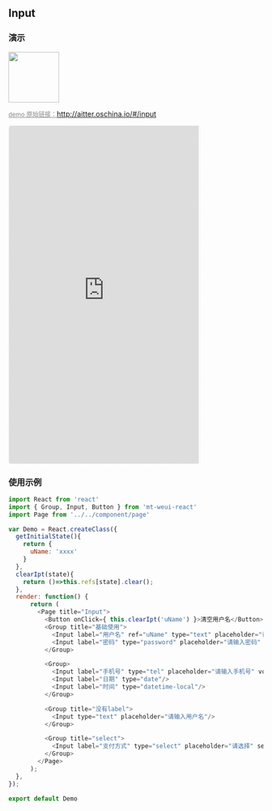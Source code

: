 ## Input

### 演示

<img width="100" src="http://qr.topscan.com/api.php?text=http://aitter.oschina.io/#/input"/>

<a href="http://aitter.oschina.io/#/input" target="_blank" style="font-size:12px;color:#888;">demo 原始链接：http://aitter.oschina.io/#/input</a>

<div style="width:377px;height:667px;display:inline-block;border:1px dashed #ececec;border-radius:5px;overflow:hidden;">
  <iframe src="http://aitter.oschina.io/#/input" width="375" height="667" border="0" frameborder="0"></iframe>
</div>


### 使用示例

``` javascript
import React from 'react'
import { Group, Input, Button } from 'mt-weui-react'
import Page from '../../component/page'

var Demo = React.createClass({
  getInitialState(){
    return {
      uName: 'xxxx'
    }
  },
  clearIpt(state){
    return ()=>this.refs[state].clear();
  },
  render: function() {
      return (
        <Page title="Input">
          <Button onClick={ this.clearIpt('uName') }>清空用户名</Button>
          <Group title="基础使用">
            <Input label="用户名" ref="uName" type="text" placeholder="请输入用户名" value={ this.state.uName } showClear/>
            <Input label="密码" type="password" placeholder="请输入密码" showClear/>
          </Group>

          <Group>
            <Input label="手机号" type="tel" placeholder="请输入手机号" vcode right={<button className="weui-vcode-btn">获取验证码</button>}/>
            <Input label="日期" type="date"/>
            <Input label="时间" type="datetime-local"/>
          </Group>

          <Group title="没有label">
            <Input type="text" placeholder="请输入用户名"/>
          </Group>

          <Group title="select">
            <Input label="支付方式" type="select" placeholder="请选择" selectOptions={[{value:1, text:'微信'},{value:2, text:'支付宝'}]}/>
          </Group>
        </Page>
      );
  },
});

export default Demo

```
